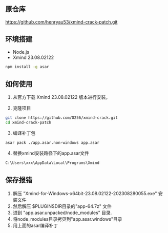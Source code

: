 ## 原仓库
https://github.com/henryau53/xmind-crack-patch.git

## 环境搭建

- Node.js
- Xmind 23.08.02122

```bash
npm install -g asar
```

## 如何使用

1. 从官方下载 Xmind 23.08.02122 版本进行安装。

2. 克隆项目

```bash
git clone https://github.com/O256/xmind-crack.git
cd xmind-crack-patch
```

3. 编译补丁包

```bash
asar pack ./app.asar.non-windows app.asar
```

4. 替换xmind安装路径下的app.asar文件

```bat
C:\Users\xxx\AppData\Local\Programs\Xmind
```

## 保存报错
1. 解压 "Xmind-for-Windows-x64bit-23.08.02122-202308280055.exe" 安装文件
2. 然后解压 $PLUGINSDIR目录的"app-64.7z" 文件
3. 进到 "app.asar.unpacked/node_modules" 目录.
4. 将node_modules目录拷贝到"app.asar.windows"目录
5. 用上面的asar编译补丁
